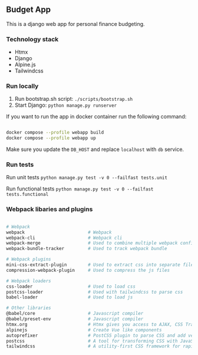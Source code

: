 ## Budget App

This is a django web app for personal finance budgeting.

### Technology stack

- Htmx
- Django
- Alpine.js
- Tailwindcss

### Run locally

1. Run bootstrap.sh script: `./scripts/bootstrap.sh`
2. Start Django: `python manage.py runserver`

If you want to run the app in docker container run the following command:

```bash

docker compose --profile webapp build
docker compose --profile webapp up

```

Make sure you update the `DB_HOST` and replace `localhost` with `db` service.

### Run tests

Run unit tests
`python manage.py test -v 0 --failfast tests.unit`

Run functional tests
`python manage.py test -v 0 --failfast tests.functional`

### Webpack libaries and plugins

```bash

# Webpack
webpack                        # Webpack
webpack-cli                    # Webpack cli
webpack-merge                  # Used to combine multiple webpack configuration
webpack-bundle-tracker         # Used to track webpack bundle

# Webpack plugins
mini-css-extract-plugin        # Used to extract css into separate file
compression-webpack-plugin     # Used to compress the js files

# Webpack loaders
css-loader                     # Used to load css
postcss-loader                 # Used with tailwindcss to parse css
babel-loader                   # Used to load js

# Other libraries
@babel/core                    # Javascript compiler
@babel/preset-env              # Javascript compiler
htmx.org                       # Htmx gives you access to AJAX, CSS Transitions, WebSockets and Server Sent Events
alpinejs                       # Create Vue like components
autoprefixer                   # PostCSS plugin to parse CSS and add vendor prefixes to CSS rules
postcss                        # A tool for transforming CSS with JavaScript
tailwindcss                    # A utility-first CSS framework for rapid UI development

```
